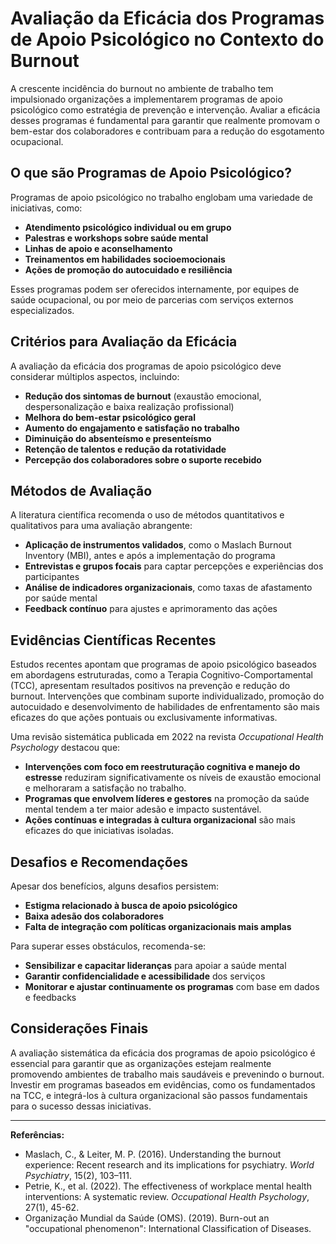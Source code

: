 
# Avaliação da Eficácia dos Programas de Apoio Psicológico no Contexto do Burnout

A crescente incidência do burnout no ambiente de trabalho tem impulsionado organizações a implementarem programas de apoio psicológico como estratégia de prevenção e intervenção. Avaliar a eficácia desses programas é fundamental para garantir que realmente promovam o bem-estar dos colaboradores e contribuam para a redução do esgotamento ocupacional.

## O que são Programas de Apoio Psicológico?

Programas de apoio psicológico no trabalho englobam uma variedade de iniciativas, como:

- **Atendimento psicológico individual ou em grupo**
- **Palestras e workshops sobre saúde mental**
- **Linhas de apoio e aconselhamento**
- **Treinamentos em habilidades socioemocionais**
- **Ações de promoção do autocuidado e resiliência**

Esses programas podem ser oferecidos internamente, por equipes de saúde ocupacional, ou por meio de parcerias com serviços externos especializados.

## Critérios para Avaliação da Eficácia

A avaliação da eficácia dos programas de apoio psicológico deve considerar múltiplos aspectos, incluindo:

- **Redução dos sintomas de burnout** (exaustão emocional, despersonalização e baixa realização profissional)
- **Melhora do bem-estar psicológico geral**
- **Aumento do engajamento e satisfação no trabalho**
- **Diminuição do absenteísmo e presenteísmo**
- **Retenção de talentos e redução da rotatividade**
- **Percepção dos colaboradores sobre o suporte recebido**

## Métodos de Avaliação

A literatura científica recomenda o uso de métodos quantitativos e qualitativos para uma avaliação abrangente:

- **Aplicação de instrumentos validados**, como o Maslach Burnout Inventory (MBI), antes e após a implementação do programa
- **Entrevistas e grupos focais** para captar percepções e experiências dos participantes
- **Análise de indicadores organizacionais**, como taxas de afastamento por saúde mental
- **Feedback contínuo** para ajustes e aprimoramento das ações

## Evidências Científicas Recentes

Estudos recentes apontam que programas de apoio psicológico baseados em abordagens estruturadas, como a Terapia Cognitivo-Comportamental (TCC), apresentam resultados positivos na prevenção e redução do burnout. Intervenções que combinam suporte individualizado, promoção do autocuidado e desenvolvimento de habilidades de enfrentamento são mais eficazes do que ações pontuais ou exclusivamente informativas.

Uma revisão sistemática publicada em 2022 na revista *Occupational Health Psychology* destacou que:

- **Intervenções com foco em reestruturação cognitiva e manejo do estresse** reduziram significativamente os níveis de exaustão emocional e melhoraram a satisfação no trabalho.
- **Programas que envolvem líderes e gestores** na promoção da saúde mental tendem a ter maior adesão e impacto sustentável.
- **Ações contínuas e integradas à cultura organizacional** são mais eficazes do que iniciativas isoladas.

## Desafios e Recomendações

Apesar dos benefícios, alguns desafios persistem:

- **Estigma relacionado à busca de apoio psicológico**
- **Baixa adesão dos colaboradores**
- **Falta de integração com políticas organizacionais mais amplas**

Para superar esses obstáculos, recomenda-se:

- **Sensibilizar e capacitar lideranças** para apoiar a saúde mental
- **Garantir confidencialidade e acessibilidade** dos serviços
- **Monitorar e ajustar continuamente os programas** com base em dados e feedbacks

## Considerações Finais

A avaliação sistemática da eficácia dos programas de apoio psicológico é essencial para garantir que as organizações estejam realmente promovendo ambientes de trabalho mais saudáveis e prevenindo o burnout. Investir em programas baseados em evidências, como os fundamentados na TCC, e integrá-los à cultura organizacional são passos fundamentais para o sucesso dessas iniciativas.

---
**Referências:**

- Maslach, C., & Leiter, M. P. (2016). Understanding the burnout experience: Recent research and its implications for psychiatry. *World Psychiatry*, 15(2), 103–111.
- Petrie, K., et al. (2022). The effectiveness of workplace mental health interventions: A systematic review. *Occupational Health Psychology*, 27(1), 45-62.
- Organização Mundial da Saúde (OMS). (2019). Burn-out an "occupational phenomenon": International Classification of Diseases.
```

